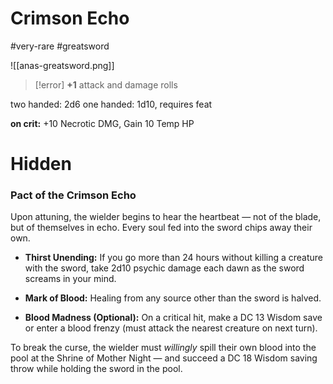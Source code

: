 # Crimson Echo

#very-rare #greatsword

![[anas-greatsword.png]]

> [!error] **+1** attack and damage rolls

two handed: 2d6
one handed: 1d10, requires feat

**on crit:** +10 Necrotic DMG, Gain 10 Temp HP

# Hidden

### **Pact of the Crimson Echo**

Upon attuning, the wielder begins to hear the heartbeat — not of the blade, but of themselves in echo. Every soul fed into the sword chips away their own.

- **Thirst Unending:** If you go more than 24 hours without killing a creature with the sword, take 2d10 psychic damage each dawn as the sword screams in your mind.
    
- **Mark of Blood:** Healing from any source other than the sword is halved.
    
- **Blood Madness (Optional):** On a critical hit, make a DC 13 Wisdom save or enter a blood frenzy (must attack the nearest creature on next turn).
    

To break the curse, the wielder must _willingly_ spill their own blood into the pool at the Shrine of Mother Night — and succeed a DC 18 Wisdom saving throw while holding the sword in the pool.


